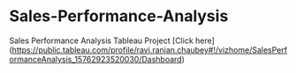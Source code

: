 # Sales-Performance-Analysis
Sales Performance Analysis Tableau Project
[Click here]
(https://public.tableau.com/profile/ravi.ranjan.chaubey#!/vizhome/SalesPerformanceAnalysis_15762923520030/Dashboard)
